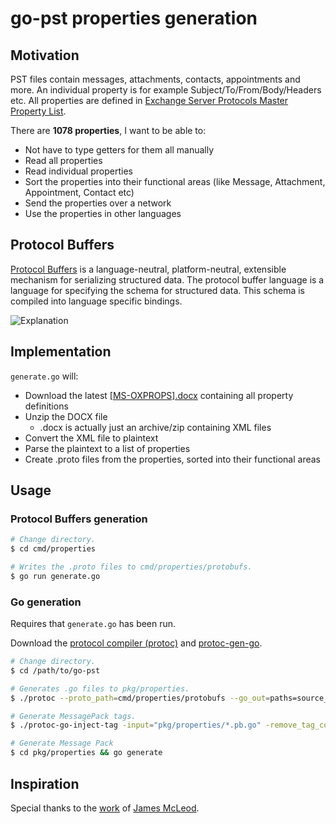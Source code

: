 # go-pst properties generation

## Motivation

PST files contain messages, attachments, contacts, appointments and more.
An individual property is for example Subject/To/From/Body/Headers etc.
All properties are defined in [Exchange Server Protocols Master Property List](https://docs.microsoft.com/en-us/openspecs/exchange_server_protocols/ms-oxprops/f6ab1613-aefe-447d-a49c-18217230b148).

There are **1078 properties**, I want to be able to:
- Not have to type getters for them all manually
- Read all properties
- Read individual properties
- Sort the properties into their functional areas (like Message, Attachment, Appointment, Contact etc)
- Send the properties over a network
- Use the properties in other languages

## Protocol Buffers

[Protocol Buffers](https://developers.google.com/protocol-buffers/docs/proto3) is a language-neutral, platform-neutral, extensible mechanism for serializing structured data. The protocol buffer language is a language for specifying the schema for structured data. This schema is compiled into language specific bindings.

![Explanation](https://developers.google.com/static/protocol-buffers/docs/images/protocol-buffers-concepts.png)

## Implementation

`generate.go` will:
- Download the latest [[MS-OXPROPS].docx](https://docs.microsoft.com/en-us/openspecs/exchange_server_protocols/ms-oxprops/f6ab1613-aefe-447d-a49c-18217230b148) containing all property definitions
- Unzip the DOCX file
  - .docx is actually just an archive/zip containing XML files
- Convert the XML file to plaintext
- Parse the plaintext to a list of properties
- Create .proto files from the properties, sorted into their functional areas

## Usage

### Protocol Buffers generation

```bash
# Change directory.
$ cd cmd/properties

# Writes the .proto files to cmd/properties/protobufs.
$ go run generate.go
```

### Go generation

Requires that `generate.go` has been run.

Download the [protocol compiler (protoc)](https://github.com/protocolbuffers/protobuf/releases) and [protoc-gen-go](https://github.com/protocolbuffers/protobuf-go/releases).

```bash
# Change directory.
$ cd /path/to/go-pst

# Generates .go files to pkg/properties.
$ ./protoc --proto_path=cmd/properties/protobufs --go_out=paths=source_relative:pkg/properties --plugin=protoc-gen-go=protoc-gen-go $(find cmd/properties/protobufs -iname "*.proto")

# Generate MessagePack tags.
$ ./protoc-go-inject-tag -input="pkg/properties/*.pb.go" -remove_tag_comment

# Generate Message Pack 
$ cd pkg/properties && go generate
```

## Inspiration

Special thanks to the [work](https://github.com/Jmcleodfoss/ms-oxprops-db) of [James McLeod](https://github.com/Jmcleodfoss).
